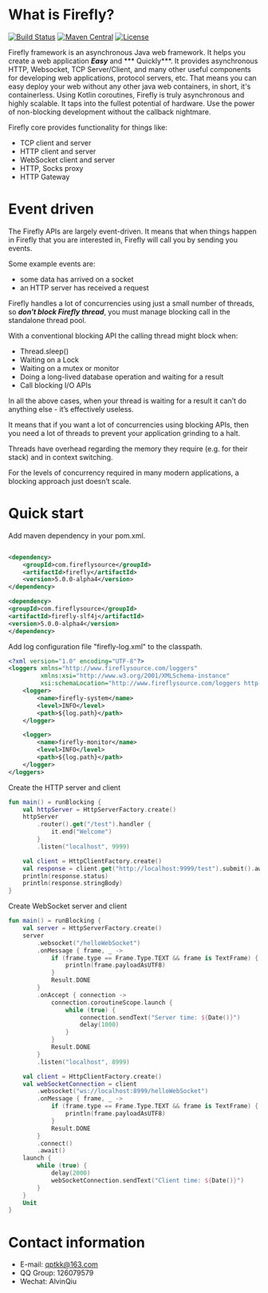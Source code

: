 # What is Firefly?

[![Build Status](https://travis-ci.org/hypercube1024/firefly.svg?branch=master)](https://travis-ci.org/hypercube1024/firefly)
[![Maven Central](https://img.shields.io/maven-central/v/com.fireflysource/firefly-net)](https://search.maven.org/artifact/com.fireflysource/firefly-net/5.0.0-alpha1/jar)
[![License](https://img.shields.io/badge/License-Apache%202.0-blue.svg)](https://opensource.org/licenses/Apache-2.0)

Firefly framework is an asynchronous Java web framework. It helps you create a web application ***Easy*** and ***
Quickly***. It provides asynchronous HTTP, Websocket, TCP Server/Client, and many other useful components for developing
web applications, protocol servers, etc. That means you can easy deploy your web without any other java web containers,
in short, it's containerless. Using Kotlin coroutines, Firefly is truly asynchronous and highly scalable. It taps into
the fullest potential of hardware. Use the power of non-blocking development without the callback nightmare.

Firefly core provides functionality for things like:

- TCP client and server
- HTTP client and server
- WebSocket client and server
- HTTP, Socks proxy
- HTTP Gateway

# Event driven

The Firefly APIs are largely event-driven. It means that when things happen in Firefly that you are interested in,
Firefly will call you by sending you events.

Some example events are:

- some data has arrived on a socket
- an HTTP server has received a request

Firefly handles a lot of concurrencies using just a small number of threads, so ***don't block Firefly thread***, you
must manage blocking call in the standalone thread pool.

With a conventional blocking API the calling thread might block when:

- Thread.sleep()
- Waiting on a Lock
- Waiting on a mutex or monitor
- Doing a long-lived database operation and waiting for a result
- Call blocking I/O APIs

In all the above cases, when your thread is waiting for a result it can’t do anything else - it’s effectively useless.

It means that if you want a lot of concurrencies using blocking APIs, then you need a lot of threads to prevent your
application grinding to a halt.

Threads have overhead regarding the memory they require (e.g. for their stack) and in context switching.

For the levels of concurrency required in many modern applications, a blocking approach just doesn’t scale.

# Quick start

Add maven dependency in your pom.xml.

```xml

<dependency>
    <groupId>com.fireflysource</groupId>
    <artifactId>firefly</artifactId>
    <version>5.0.0-alpha4</version>
</dependency>

<dependency>
<groupId>com.fireflysource</groupId>
<artifactId>firefly-slf4j</artifactId>
<version>5.0.0-alpha4</version>
</dependency>
```

Add log configuration file "firefly-log.xml" to the classpath.

```xml
<?xml version="1.0" encoding="UTF-8"?>
<loggers xmlns="http://www.fireflysource.com/loggers"
         xmlns:xsi="http://www.w3.org/2001/XMLSchema-instance"
         xsi:schemaLocation="http://www.fireflysource.com/loggers http://www.fireflysource.com/loggers.xsd">
    <logger>
        <name>firefly-system</name>
        <level>INFO</level>
        <path>${log.path}</path>
    </logger>

    <logger>
        <name>firefly-monitor</name>
        <level>INFO</level>
        <path>${log.path}</path>
    </logger>
</loggers>
```

Create the HTTP server and client

```kotlin
fun main() = runBlocking {
    val httpServer = HttpServerFactory.create()
    httpServer
        .router().get("/test").handler {
            it.end("Welcome")
        }
        .listen("localhost", 9999)

    val client = HttpClientFactory.create()
    val response = client.get("http://localhost:9999/test").submit().await()
    println(response.status)
    println(response.stringBody)
}
```

Create WebSocket server and client

```kotlin
fun main() = runBlocking {
    val server = HttpServerFactory.create()
    server
        .websocket("/helloWebSocket")
        .onMessage { frame, _ ->
            if (frame.type == Frame.Type.TEXT && frame is TextFrame) {
                println(frame.payloadAsUTF8)
            }
            Result.DONE
        }
        .onAccept { connection ->
            connection.coroutineScope.launch {
                while (true) {
                    connection.sendText("Server time: ${Date()}")
                    delay(1000)
                }
            }
            Result.DONE
        }
        .listen("localhost", 8999)

    val client = HttpClientFactory.create()
    val webSocketConnection = client
        .websocket("ws://localhost:8999/helloWebSocket")
        .onMessage { frame, _ ->
            if (frame.type == Frame.Type.TEXT && frame is TextFrame) {
                println(frame.payloadAsUTF8)
            }
            Result.DONE
        }
        .connect()
        .await()
    launch {
        while (true) {
            delay(2000)
            webSocketConnection.sendText("Client time: ${Date()}")
        }
    }
    Unit
}
```

# Contact information

- E-mail: qptkk@163.com
- QQ Group: 126079579
- Wechat: AlvinQiu
